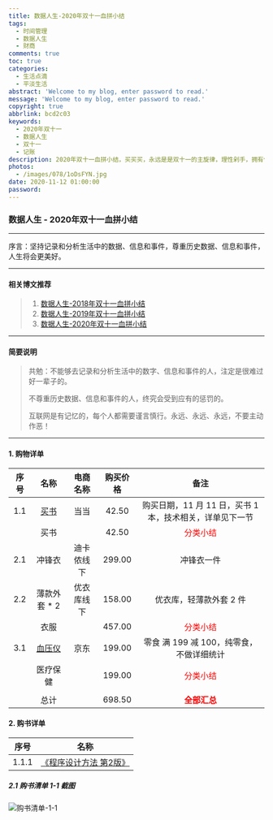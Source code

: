 ```yaml
---
title: 数据人生-2020年双十一血拼小结
tags:
  - 时间管理
  - 数据人生
  - 财商
comments: true
toc: true
categories:
  - 生活点滴
  - 平淡生活
abstract: 'Welcome to my blog, enter password to read.'
message: 'Welcome to my blog, enter password to read.'
copyright: true
abbrlink: bcd2c03
keywords:
  - 2020年双十一
  - 数据人生
  - 双十一
  - 记账
description: 2020年双十一血拼小结，买买买，永远是是双十一的主旋律，理性剁手，拥有健全人生，拥有美好未来。
photos:
  - /images/078/1oDsFYN.jpg
date: 2020-11-12 01:00:00
password:
---
```

<script type="text/javascript" src="/js/src/bai.js"></script>

### 数据人生 - 2020年双十一血拼小结
------
>
序言：坚持记录和分析生活中的数据、信息和事件，尊重历史数据、信息和事件，人生将会更美好。
>
------

#### 相关博文推荐
> 1. [数据人生-2018年双十一血拼小结](/archives/8a5537ad.html)
> 2. [数据人生-2019年双十一血拼小结](/archives/701ac242.html)
> 3. [数据人生-2020年双十一血拼小结](/archives/bcd2c03.html)
------

#### 简要说明
> 共勉：不能够去记录和分析生活中的数字、信息和事件的人，注定是很难过好一辈子的。
>
> 不尊重历史数据、信息和事件的人，终究会受到应有的惩罚的。
>
> 互联网是有记忆的，每个人都需要谨言慎行。永远、永远、永远，不要主动作恶！
>
------

#### 1. 购物详单

| 序号 |       名称        |  电商名称   | 购买价格  |          备注                                              |
| :--: | :---------------: | :---------: | :-------: | :--------------------------------------------------------: |
|  1.1 | [买书](archives/bcd2c03.html#2-购书详单)              | 当当        |   42.50   | 购买日期，11 月 11 日，买书 1 本，技术相关，详单见下一节   |
|      | 买书              |             |   42.50   | <font color="#FF0000" size=3>分类小结</font>               |
|  2.1 | 冲锋衣            | 迪卡侬线下  |  299.00   | 冲锋衣一件                                                 |
|  2.2 | 薄款外套 * 2      | 优衣库线下  |  158.00   | 优衣库，轻薄款外套 2 件                                    |
|      | 衣服              |             |  457.00   | <font color="#FF0000" size=3>分类小结</font>               |
|  3.1 | [血压仪](https://item.jd.com/1726938.html)            | 京东        |  199.00   | 零食 满 199 减 100，纯零食，不做详细统计                   |
|      | 医疗保健          |             |  199.00   | <font color="#FF0000" size=3>分类小结</font>               |
|      |                   |             |           |                                                            |
|      | 总计              |             |  698.50   | <font color="#FF0000" size=3>**全部汇总**</font>           |

#### 2. 购书详单

| 序号   |       名称                                                                             |
| :----: | :-----------------------------------------------------------------------------------:  |
| 1.1.1  | [《程序设计方法 第2版》](http://product.dangdang.com/29138524.html)                          |

##### 2.1 购书清单 1-1 截图
![购书清单-1-1](/images/241/001.png)


